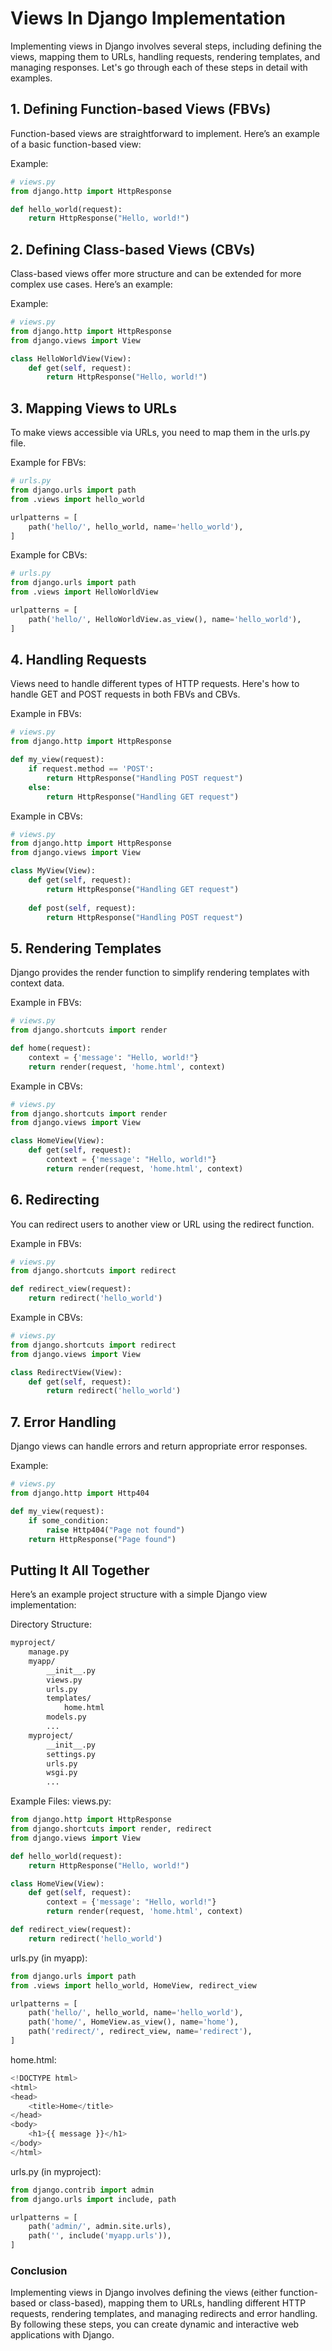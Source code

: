 # Views In Django Implementation

Implementing views in Django involves several steps, including defining the views, mapping them to URLs, handling requests, rendering templates, and managing responses. Let's go through each of these steps in detail with examples.

## 1. Defining Function-based Views (FBVs)
Function-based views are straightforward to implement. Here’s an example of a basic function-based view:

Example:
```python
# views.py
from django.http import HttpResponse

def hello_world(request):
    return HttpResponse("Hello, world!")
```

## 2. Defining Class-based Views (CBVs)
Class-based views offer more structure and can be extended for more complex use cases. Here’s an example:

Example:
```python
# views.py
from django.http import HttpResponse
from django.views import View

class HelloWorldView(View):
    def get(self, request):
        return HttpResponse("Hello, world!")
```

## 3. Mapping Views to URLs
To make views accessible via URLs, you need to map them in the urls.py file.

Example for FBVs:
```python
# urls.py
from django.urls import path
from .views import hello_world

urlpatterns = [
    path('hello/', hello_world, name='hello_world'),
]
```

Example for CBVs:
```python
# urls.py
from django.urls import path
from .views import HelloWorldView

urlpatterns = [
    path('hello/', HelloWorldView.as_view(), name='hello_world'),
]
```

## 4. Handling Requests
Views need to handle different types of HTTP requests. Here's how to handle GET and POST requests in both FBVs and CBVs.

Example in FBVs:
```python
# views.py
from django.http import HttpResponse

def my_view(request):
    if request.method == 'POST':
        return HttpResponse("Handling POST request")
    else:
        return HttpResponse("Handling GET request")
```

Example in CBVs:
```python
# views.py
from django.http import HttpResponse
from django.views import View

class MyView(View):
    def get(self, request):
        return HttpResponse("Handling GET request")
    
    def post(self, request):
        return HttpResponse("Handling POST request")
```

## 5. Rendering Templates
Django provides the render function to simplify rendering templates with context data.

Example in FBVs:
```python
# views.py
from django.shortcuts import render

def home(request):
    context = {'message': "Hello, world!"}
    return render(request, 'home.html', context)
```

Example in CBVs:
```python
# views.py
from django.shortcuts import render
from django.views import View

class HomeView(View):
    def get(self, request):
        context = {'message': "Hello, world!"}
        return render(request, 'home.html', context)
```

## 6. Redirecting
You can redirect users to another view or URL using the redirect function.

Example in FBVs:
```python
# views.py
from django.shortcuts import redirect

def redirect_view(request):
    return redirect('hello_world')
```

Example in CBVs:
```python
# views.py
from django.shortcuts import redirect
from django.views import View

class RedirectView(View):
    def get(self, request):
        return redirect('hello_world')
```

## 7. Error Handling
Django views can handle errors and return appropriate error responses.

Example:
```python
# views.py
from django.http import Http404

def my_view(request):
    if some_condition:
        raise Http404("Page not found")
    return HttpResponse("Page found")
```

## Putting It All Together
Here’s an example project structure with a simple Django view implementation:

Directory Structure:
```bash
myproject/
    manage.py
    myapp/
        __init__.py
        views.py
        urls.py
        templates/
            home.html
        models.py
        ...
    myproject/
        __init__.py
        settings.py
        urls.py
        wsgi.py
        ...
```

Example Files:
views.py:

```python
from django.http import HttpResponse
from django.shortcuts import render, redirect
from django.views import View

def hello_world(request):
    return HttpResponse("Hello, world!")

class HomeView(View):
    def get(self, request):
        context = {'message': "Hello, world!"}
        return render(request, 'home.html', context)

def redirect_view(request):
    return redirect('hello_world')
```

urls.py (in myapp):
```python
from django.urls import path
from .views import hello_world, HomeView, redirect_view

urlpatterns = [
    path('hello/', hello_world, name='hello_world'),
    path('home/', HomeView.as_view(), name='home'),
    path('redirect/', redirect_view, name='redirect'),
]
```

home.html:
```python
<!DOCTYPE html>
<html>
<head>
    <title>Home</title>
</head>
<body>
    <h1>{{ message }}</h1>
</body>
</html>
```

urls.py (in myproject):
```python
from django.contrib import admin
from django.urls import include, path

urlpatterns = [
    path('admin/', admin.site.urls),
    path('', include('myapp.urls')),
]
```

### Conclusion
Implementing views in Django involves defining the views (either function-based or class-based), mapping them to URLs, handling different HTTP requests, rendering templates, and managing redirects and error handling. By following these steps, you can create dynamic and interactive web applications with Django.